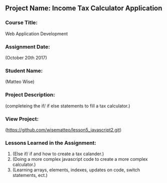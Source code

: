 ## Project Name:  Income Tax Calculator Application

### Course Title:
Web Application Development

### Assignment Date:  
(October 20th 2017)

### Student Name:  
(Matteo Wise)

### Project Description:
(completeing the if/ if else statements to fill a tax calculator.)

### View Project:
(https://github.com/wisematteo/lesson5_javascript2.git)

### Lessons Learned in the Assignment:
1. (Else if/ if and how to create a tax calander.)
2. (Doing a more complex javascript code to create a more complex calculator.)
3. (Learning arrays, elements, indexes, updates on code, switch statements, ect.)

